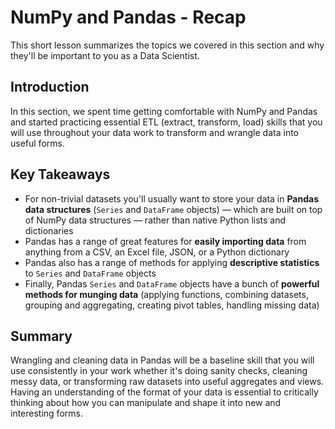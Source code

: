 # NumPy and Pandas - Recap

This short lesson summarizes the topics we covered in this section and why they'll be important to you as a Data Scientist.

## Introduction

In this section, we spent time getting comfortable with NumPy and Pandas and started practicing essential ETL (extract, transform, load) skills that you will use throughout your data work to transform and wrangle data into useful forms.

## Key Takeaways

 - For non-trivial datasets you'll usually want to store your data in **Pandas data structures** (`Series` and `DataFrame` objects) — which are built on top of NumPy data structures — rather than native Python lists and dictionaries
 - Pandas has a range of great features for **easily importing data** from anything from a CSV, an Excel file, JSON, or a Python dictionary
 - Pandas also has a range of methods for applying **descriptive statistics** to `Series` and `DataFrame` objects
 - Finally, Pandas `Series` and `DataFrame` objects have a bunch of **powerful methods for munging data** (applying functions, combining datasets, grouping and aggregating, creating pivot tables, handling missing data)

## Summary

Wrangling and cleaning data in Pandas will be a baseline skill that you will use consistently in your work whether it's doing sanity checks, cleaning messy data, or transforming raw datasets into useful aggregates and views. Having an understanding of the format of your data is essential to critically thinking about how you can manipulate and shape it into new and interesting forms.
